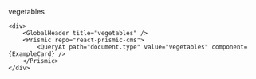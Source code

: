 vegetables

    <div>
        <GlobalHeader title="vegetables" />
        <Prismic repo="react-prismic-cms">
            <QueryAt path="document.type" value="vegetables" component={ExampleCard} />
        </Prismic>
    </div>

